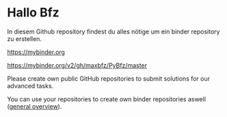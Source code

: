 # Hallo Bfz

In diesem Github repository findest du alles nötige um ein binder repository zu erstellen.

https://mybinder.org

https://mybinder.org/v2/gh/maxbfz/PyBfz/master

Please create own public GitHub repositories to submit solutions for our advanced tasks. 

You can use your repositories to create own binder repositories aswell (<a href="https://www.youtube.com/watch?v=OK6M4w7LYIc">general overview</a>).
